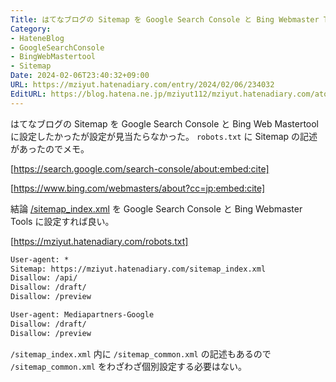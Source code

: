 ```yaml
---
Title: はてなブログの Sitemap を Google Search Console と Bing Webmaster Tools に設定した
Category:
- HateneBlog
- GoogleSearchConsole
- BingWebMastertool
- Sitemap
Date: 2024-02-06T23:40:32+09:00
URL: https://mziyut.hatenadiary.com/entry/2024/02/06/234032
EditURL: https://blog.hatena.ne.jp/mziyut112/mziyut.hatenadiary.com/atom/entry/6801883189080745943
---
```


はてなブログの Sitemap を Google Search Console と Bing Web Mastertool に設定したかったが設定が見当たらなかった。 `robots.txt` に Sitemap の記述があったのでメモ。

[https://search.google.com/search-console/about:embed:cite]

[https://www.bing.com/webmasters/about?cc=jp:embed:cite]

結論 [/sitemap_index.xml](https://mziyut.hatenadiary.com/sitemap_index.xml) を Google Search Console と Bing Webmaster Tools に設定すれば良い。

[https://mziyut.hatenadiary.com/robots.txt]

```txt
User-agent: *
Sitemap: https://mziyut.hatenadiary.com/sitemap_index.xml
Disallow: /api/
Disallow: /draft/
Disallow: /preview

User-agent: Mediapartners-Google
Disallow: /draft/
Disallow: /preview
```

`/sitemap_index.xml` 内に `/sitemap_common.xml` の記述もあるので `/sitemap_common.xml` をわざわざ個別設定する必要はない。
